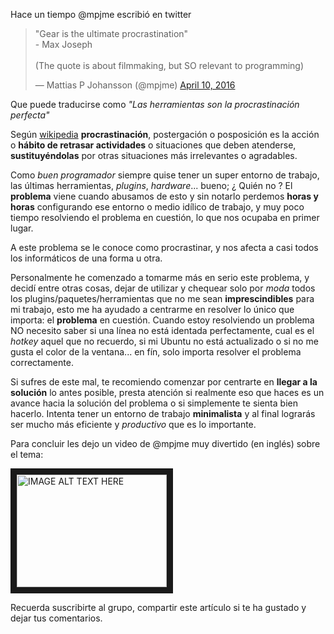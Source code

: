 Hace un tiempo @mpjme escribió en twitter
<blockquote class="twitter-tweet" data-lang="en"><p lang="en" dir="ltr">&quot;Gear is the ultimate procrastination&quot; <br>  - Max Joseph <br><br>(The quote is about filmmaking, but SO relevant to programming)</p>&mdash; Mattias P Johansson (@mpjme) <a href="https://twitter.com/mpjme/status/719145682800635904">April 10, 2016</a></blockquote>

Que puede traducirse como *"Las herramientas son la procrastinación perfecta"*  

Según [wikipedia](https://es.wikipedia.org/wiki/Procrastinaci%C3%B3n)
**procrastinación**, postergación o posposición es la acción o **hábito de retrasar actividades** o situaciones que deben atenderse, **sustituyéndolas** por otras situaciones más irrelevantes o agradables.   

  Como *buen programador* siempre quise tener un super entorno de trabajo, las últimas herramientas, *plugins*, *hardware*... bueno; ¿ Quién no ? El **problema** viene cuando abusamos de esto y sin notarlo perdemos **horas y horas** configurando ese entorno o medio idílico de trabajo, y muy poco tiempo resolviendo el problema en cuestión, lo que nos ocupaba en primer lugar.

A este problema se le conoce como procrastinar, y nos afecta a casi todos los informáticos de una forma u otra.  

Personalmente he comenzado a tomarme más en serio este problema, y decidí entre otras cosas, dejar de utilizar y chequear solo por *moda* todos los plugins/paquetes/herramientas que no me sean **imprescindibles** para mi trabajo, esto me ha ayudado a centrarme en resolver lo único que importa: el **problema** en cuestión. Cuando estoy resolviendo un problema NO necesito saber si una línea no está identada perfectamente, cual es el *hotkey* aquel que no recuerdo, si mi Ubuntu no está actualizado o si no me gusta el color de la ventana... en fín, solo importa resolver el problema correctamente.  

Si sufres de este mal, te recomiendo comenzar por centrarte en **llegar a la solución** lo antes posible, presta atención si realmente eso que haces es un avance hacia la solución del problema o si simplemente te sienta bien hacerlo. Intenta tener un entorno de trabajo **minimalista** y al final lograrás ser mucho más eficiente y *productivo* que es lo importante.   

Para concluir les dejo un video de @mpjme muy divertido (en inglés) sobre el tema:  

<a href="http://www.youtube.com/watch?feature=player_embedded&v=dIjKJjzRX_E
" target="_blank"><img src="http://img.youtube.com/vi/dIjKJjzRX_E/0.jpg"
alt="IMAGE ALT TEXT HERE" width="240" height="180" border="10" /></a>

Recuerda suscribirte al grupo, compartir este artículo si te ha gustado y dejar tus comentarios.
